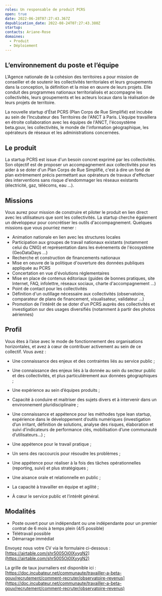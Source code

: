 ```yaml
---
roles: Un responsable de produit PCRS
open: true
date: 2022-06-28T07:27:43.367Z
depublication_date: 2022-08-24T07:27:43.380Z
startup:
contacts: Ariane-Rose
domaines:
  - Produit
  - Déploiement
---
```


## L’environnement du poste et l’équipe
L’Agence nationale de la cohésion des territoires a pour mission de conseiller et de soutenir les collectivités territoriales et leurs groupements dans la conception, la définition et la mise en œuvre de leurs projets. Elle conduit des programmes nationaux territorialisés et accompagne les collectivités, leurs groupements et les acteurs locaux dans la réalisation de leurs projets de territoire.

La nouvelle startup d'État PCRS (Plan Corps de Rue Simplifié) est incubée au sein de l’Incubateur des Territoires de l'ANCT à Paris. L’équipe travaillera en étroite collaboration avec les équipes de l'ANCT, l'écosystème beta.gouv, les collectivités, le monde de l'information géographique, les opérateurs de réseaux et les administrations concernées.

## Le produit
La startup PCRS est issue d'un besoin concret exprimé par les collectivités.
Son objectif est de proposer un accompagnement aux collectivités pour les aider à se doter d'un Plan Corps de Rue Simplifié, c'est à dire un fond de plan extrèmement précis permettant aux opérateurs de travaux d'effectuer des interventions sans risque d'endommager les réseaux existants (électricité, gaz, télécoms, eau ...).

## Missions
Vous aurez pour mission de construire et piloter le produit en lien direct avec les utilisateurs que sont les collectivités. La startup cherche également un développeur pour concrétiser les outils d'accompagnement.
Quelques missions que vous pourriez mener :
- Animation nationale en lien avec les structures locales
- Participation aux groupes de travail nationaux existants (notamment celui du CNIG) et représentation dans les évènements de l'écosystème (GeoDataDays ...)
- Recherche et construction de financements nationaux
- Mise en oeuvre de la politique d'ouverture des données publiques appliquée au PCRS
- Concertation en vue d'évolutions réglementaires
- Mise en place de contenus éditoriaux (guides de bonnes pratiques, site Internet, FAQ, infolettre, réseaux sociaux, charte d'accompagnement ...)
- Point de contact pour les collectivités
- Définition d'un outillage nécessaire aux collectivités (observatoire, comparateur de plans de financement, visualisateur, validateur ...)
- Promotion de l'intérêt de se doter d'un PCRS auprès des collectivités et investigation sur des usages diversifiés (notamment à partir des photos aériennes)

## Profil
Vous êtes à l’aise avec le mode de fonctionnement des organisations horizontales, et avez à cœur de contribuer activement au sein de ce collectif. Vous avez :

- Une connaissance des enjeux et des contraintes liés au service public ;

- Une connaissance des enjeux liés à la donnée au sein du secteur public et des collectivités, et plus particulièrement aux données géographiques ;

- Une expérience au sein d’équipes produits ;

- Capacité à conduire et maitriser des sujets divers et à intervenir dans un environnement pluridisciplinaire ;

- Une connaissance et appétence pour les méthodes type lean startup, expérience dans le développement d’outils numériques (investigation d’un irritant, définition de solutions, analyse des risques, élaboration et suivi d’indicateurs de performance clés, mobilisation d’une communauté d’utilisateurs…) ;

- Une appétence pour le travail pratique ;

- Un sens des raccourcis pour résoudre les problèmes ;

- Une appétence pour réaliser à la fois des tâches opérationnelles (reporting, suivi) et plus stratégiques ;

- Une aisance orale et relationnelle en public ;

- La capacité à travailler en équipe et agilité ;

- À cœur le service public et l’intérêt général.


## Modalités
- Poste ouvert pour un indépendant ou une indépendante pour un premier contrat de 6 mois à temps plein (4/5 possible)
- Télétravail possible
- Démarrage immédiat 

Envoyez nous votre CV via le formulaire ci-dessous : [https://airtable.com/shr5005Oj0lXyygN2](https://airtable.com/shr5005Oj0lXyygN2)

La grille de taux journaliers est disponible ici : [https://doc.incubateur.net/communaute/travailler-a-beta-gouv/recrutement/comment-recruter/observatoire-revenus](https://doc.incubateur.net/communaute/travailler-a-beta-gouv/recrutement/comment-recruter/observatoire-revenus)
